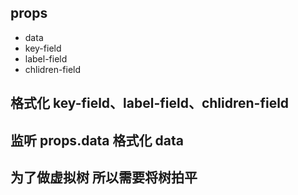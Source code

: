 ## props
- data
- key-field
- label-field
- chlidren-field

## 格式化 key-field、label-field、chlidren-field

## 监听 props.data 格式化 data

## 为了做虚拟树 所以需要将树拍平